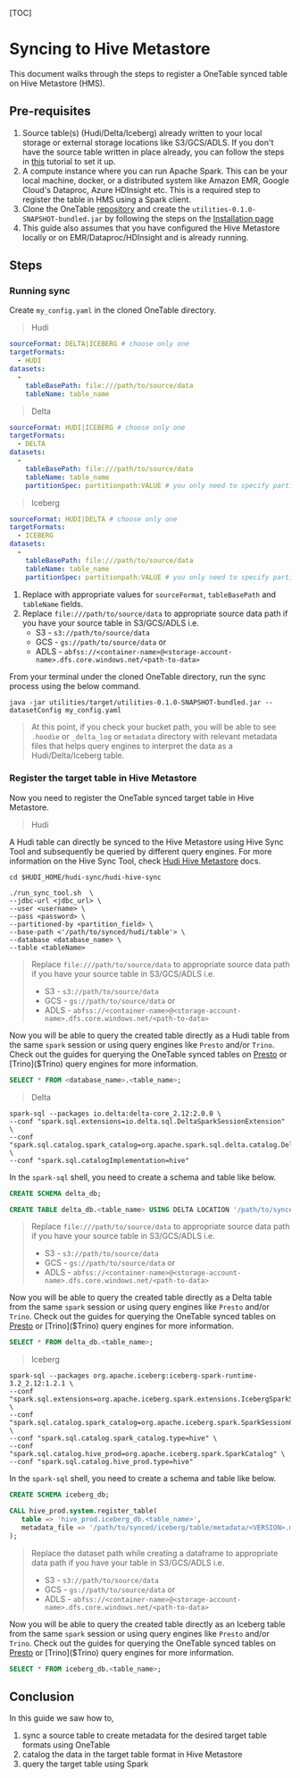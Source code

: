 [TOC]


# Syncing to Hive Metastore
This document walks through the steps to register a OneTable synced table on Hive Metastore (HMS).

## Pre-requisites
1. Source table(s) (Hudi/Delta/Iceberg) already written to your local storage or external storage locations like S3/GCS/ADLS.
   If you don't have the source table written in place already,
   you can follow the steps in [this]($Creating-Your-First-Interoperable-Table#create-dataset) tutorial to set it up.
2. A compute instance where you can run Apache Spark. This can be your local machine, docker,
   or a distributed system like Amazon EMR, Google Cloud's Dataproc, Azure HDInsight etc.
   This is a required step to register the table in HMS using a Spark client.
3. Clone the OneTable [repository](https://github.com/onetable-io/onetable) and create the
   `utilities-0.1.0-SNAPSHOT-bundled.jar` by following the steps on the [Installation page]($Installation)
4. This guide also assumes that you have configured the Hive Metastore locally or on EMR/Dataproc/HDInsight
   and is already running.

## Steps
### Running sync
Create `my_config.yaml` in the cloned OneTable directory.

> Hudi

```yaml
sourceFormat: DELTA|ICEBERG # choose only one
targetFormats:
  - HUDI
datasets:
  -
    tableBasePath: file:///path/to/source/data
    tableName: table_name
```

> Delta

```yaml
sourceFormat: HUDI|ICEBERG # choose only one
targetFormats:
  - DELTA
datasets:
  -
    tableBasePath: file:///path/to/source/data
    tableName: table_name
    partitionSpec: partitionpath:VALUE # you only need to specify partitionSpec for HUDI sourceFormat
```

> Iceberg

```yaml
sourceFormat: HUDI|DELTA # choose only one
targetFormats:
  - ICEBERG
datasets:
  -
    tableBasePath: file:///path/to/source/data
    tableName: table_name
    partitionSpec: partitionpath:VALUE # you only need to specify partitionSpec for HUDI sourceFormat
```

1. Replace with appropriate values for `sourceFormat`, `tableBasePath` and `tableName` fields.
2. Replace `file:///path/to/source/data` to appropriate source data path
   if you have your source table in S3/GCS/ADLS i.e.
    * S3 - `s3://path/to/source/data`
    * GCS - `gs://path/to/source/data` or
    * ADLS - `abfss://<container-name>@<storage-account-name>.dfs.core.windows.net/<path-to-data>`

From your terminal under the cloned OneTable directory, run the sync process using the below command.
```shell
java -jar utilities/target/utilities-0.1.0-SNAPSHOT-bundled.jar --datasetConfig my_config.yaml
```

> At this point, if you check your bucket path, you will be able to see `.hoodie` or `_delta_log` or `metadata`
> directory with relevant metadata files that helps query engines to interpret the data as a Hudi/Delta/Iceberg table.

### Register the target table in Hive Metastore
Now you need to register the OneTable synced target table in Hive Metastore.

> Hudi

A Hudi table can directly be synced to the Hive Metastore using Hive Sync Tool
and subsequently be queried by different query engines. For more information on the Hive Sync Tool, check
[Hudi Hive Metastore](https://hudi.apache.org/docs/syncing_metastore) docs.

```shell
cd $HUDI_HOME/hudi-sync/hudi-hive-sync

./run_sync_tool.sh  \
--jdbc-url <jdbc_url> \
--user <username> \
--pass <password> \
--partitioned-by <partition_field> \
--base-path <'/path/to/synced/hudi/table'> \
--database <database_name> \
--table <tableName>
```

> Replace `file:///path/to/source/data` to appropriate source data path
> if you have your source table in S3/GCS/ADLS i.e.
> * S3 - `s3://path/to/source/data`
> * GCS - `gs://path/to/source/data` or
> * ADLS - `abfss://<container-name>@<storage-account-name>.dfs.core.windows.net/<path-to-data>`


Now you will be able to query the created table directly as a Hudi table from the same `spark` session or
using query engines like `Presto` and/or `Trino`. Check out the guides for querying the OneTable synced tables on
[Presto]($Presto) or [Trino]($Trino) query engines for more information.

```sql
SELECT * FROM <database_name>.<table_name>;
```

> Delta

```shell
spark-sql --packages io.delta:delta-core_2.12:2.0.0 \
--conf "spark.sql.extensions=io.delta.sql.DeltaSparkSessionExtension" \
--conf "spark.sql.catalog.spark_catalog=org.apache.spark.sql.delta.catalog.DeltaCatalog" \
--conf "spark.sql.catalogImplementation=hive"
```

In the `spark-sql` shell, you need to create a schema and table like below.

```sql
CREATE SCHEMA delta_db;

CREATE TABLE delta_db.<table_name> USING DELTA LOCATION '/path/to/synced/delta/table';
```

> Replace `file:///path/to/source/data` to appropriate source data path
> if you have your source table in S3/GCS/ADLS i.e.
> * S3 - `s3://path/to/source/data`
> * GCS - `gs://path/to/source/data` or
> * ADLS - `abfss://<container-name>@<storage-account-name>.dfs.core.windows.net/<path-to-data>`


Now you will be able to query the created table directly as a Delta table from the same `spark` session or
using query engines like `Presto` and/or `Trino`. Check out the guides for querying the OneTable synced tables on
[Presto]($Presto) or [Trino]($Trino) query engines for more information.

```sql
SELECT * FROM delta_db.<table_name>;
```

> Iceberg

```shell
spark-sql --packages org.apache.iceberg:iceberg-spark-runtime-3.2_2.12:1.2.1 \
--conf "spark.sql.extensions=org.apache.iceberg.spark.extensions.IcebergSparkSessionExtensions" \
--conf "spark.sql.catalog.spark_catalog=org.apache.iceberg.spark.SparkSessionCatalog" \
--conf "spark.sql.catalog.spark_catalog.type=hive" \
--conf "spark.sql.catalog.hive_prod=org.apache.iceberg.spark.SparkCatalog" \
--conf "spark.sql.catalog.hive_prod.type=hive"
```

In the `spark-sql` shell, you need to create a schema and table like below.

```sql
CREATE SCHEMA iceberg_db;

CALL hive_prod.system.register_table(
   table => 'hive_prod.iceberg_db.<table_name>',
   metadata_file => '/path/to/synced/iceberg/table/metadata/<VERSION>.metadata.json'
);

```

> Replace the dataset path while creating a dataframe to appropriate data path if you have your table
> in S3/GCS/ADLS i.e.
> * S3 - `s3://path/to/source/data`
> * GCS - `gs://path/to/source/data` or
> * ADLS - `abfss://<container-name>@<storage-account-name>.dfs.core.windows.net/<path-to-data>`

Now you will be able to query the created table directly as an Iceberg table from the same `spark` session or
using query engines like `Presto` and/or `Trino`. Check out the guides for querying the OneTable synced tables on
[Presto]($Presto) or [Trino]($Trino) query engines for more information.

```sql
SELECT * FROM iceberg_db.<table_name>;
```

## Conclusion
In this guide we saw how to,
1. sync a source table to create metadata for the desired target table formats using OneTable
2. catalog the data in the target table format in Hive Metastore
3. query the target table using Spark

